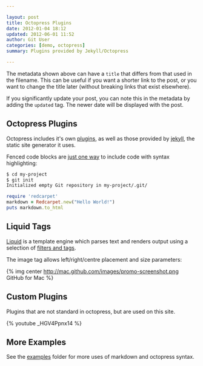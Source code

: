 ```yaml
---

layout: post
title: Octopress Plugins
date: 2012-01-04 18:12
updated: 2012-06-01 11:52
author: Git User
categories: [demo, octopress]
summary: Plugins provided by Jekyll/Octopress

---
```


The metadata shown above can have a `title` that differs from that used in the filename.
This can be useful if you want a shorter link to the post, or you want to change the
title later (without breaking links that exist elsewhere).

<!-- more -->

If you significantly update your post, you can note this in the metadata by adding the
`updated` tag. The newer date will be displayed with the post.


## Octopress Plugins

Octopress includes it's own [plugins], as well as those provided by [jekyll], the static
site generator it uses.

[plugins]: http://octopress.org/docs/blogging/plugins/
[jekyll]: http://jekyllrb.com/

Fenced code blocks are [just one way][code] to include code with syntax highlighting:

```sh
$ cd my-project
$ git init
Initialized empty Git repository in my-project/.git/
```

```ruby
require 'redcarpet'
markdown = Redcarpet.new("Hello World!")
puts markdown.to_html
```

[code]: http://octopress.org/docs/blogging/code/


## Liquid Tags

[Liquid] is a template engine which parses text and renders output using a selection of
[filters and tags].

The image tag allows left/right/centre placement and size parameters:

{% img center http://mac.github.com/images/promo-screenshot.png GitHub for Mac %}

[Liquid]: https://github.com/Shopify/liquid/wiki
[filters and tags]: https://github.com/Shopify/liquid/wiki/Liquid-for-Designers
[Octopress plugins]: http://octopress.org/docs/blogging/plugins/


## Custom Plugins

Plugins that are not standard in octopress, but are used on this site.

{% youtube _HGV4Ppnx14 %}


## More Examples

See the [examples] folder for more uses of markdown and octopress syntax.

[examples]: https://github.com/snhack/snhack.github.com/tree/source/source/_posts/_examples
